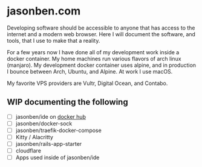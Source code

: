 # jasonben.com

Developing software should be accessible to anyone that has access to the internet and a modern web browser. Here I will document the software, and tools, that I use to make that a reality.

For a few years now I have done all of my development work inside a docker container. My home machines run various flavors of arch linux (manjaro). My development docker container uses alpine, and in production I bounce between Arch, Ubuntu, and Alpine. At work I use macOS.

My favorite VPS providers are Vultr, Digital Ocean, and Contabo.  

## WIP documenting the following
- [ ] jasonben/ide on [docker hub](https://hub.docker.com/r/jasonben/ide/tags)
- [ ] jasonben/docker-sock
- [ ] jasonben/traefik-docker-compose
- [ ] Kitty / Alacritty
- [ ] jasonben/rails-app-starter
- [ ] cloudflare
- [ ] Apps used inside of jasonben/ide
